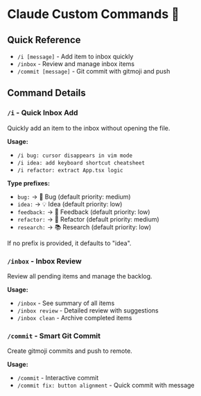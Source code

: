 # Claude Custom Commands 🤖

## Quick Reference

- `/i [message]` - Add item to inbox quickly
- `/inbox` - Review and manage inbox items
- `/commit [message]` - Git commit with gitmoji and push

## Command Details

### `/i` - Quick Inbox Add
Quickly add an item to the inbox without opening the file.

**Usage:**
- `/i bug: cursor disappears in vim mode`
- `/i idea: add keyboard shortcut cheatsheet`
- `/i refactor: extract App.tsx logic`

**Type prefixes:**
- `bug:` → 🐛 Bug (default priority: medium)
- `idea:` → 💡 Idea (default priority: low)
- `feedback:` → 📝 Feedback (default priority: low)
- `refactor:` → 🔧 Refactor (default priority: medium)
- `research:` → 📚 Research (default priority: low)

If no prefix is provided, it defaults to "idea".

### `/inbox` - Inbox Review
Review all pending items and manage the backlog.

**Usage:**
- `/inbox` - See summary of all items
- `/inbox review` - Detailed review with suggestions
- `/inbox clean` - Archive completed items

### `/commit` - Smart Git Commit
Create gitmoji commits and push to remote.

**Usage:**
- `/commit` - Interactive commit
- `/commit fix: button alignment` - Quick commit with message